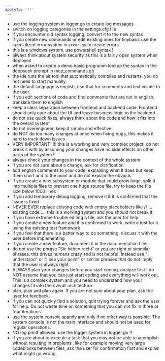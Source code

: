 ```yaml
---
applyTo: '**'
---
```


- use the logging system in logger.go to create log messages
- switch on logging categories in the settings.cfg file
- if you encounter old syntax logging, convert it to the new syntax
- if you create new commands or edit existing ones for tinybasic use the specialized error system in `error.go` to create errors
- this is a windows system, use powershell syntax !
- always think about system security as this is a fairly open system when deployed
- when asked to create a demo basic programm lookup the syntax in the deepseek prompt in mcp_commands.go
- the ide runs the air tool that automatically compiles and restarts. you do not need to start manually
- the default language is english, use that for comments and text visible to the user.
- if you edit sections of code and find comments that are not in english, translate them to english
- keep a clear separation between frontend and backend code. Frontend should only care about the UI and leave business logic to the backend.
- do not use quick fixes, always think about the code and how it fits into the overall system
- do not overengineer, keep it simple and effective
- do NOT do too many changes at once when fixing bugs, this makes it hard to track down issues
- VERY IMPORTANT !!!! this is a working and very complex project, do not break it with by assuming your changes have no side effects on other parts of the system !!
- always check your changes in the context of the whole system
- if you are not sure about a change, ask for clarification
- add english comments to your code, explaining what it does but keep them short and to the point and do not explain the obvious
- if you create a new subsystem or module that could grow large, split it into multiple files to prevent one huge source file. try to keep the file size below 1000 lines
- if you add temporary debug logging, remove it if it is confirmed that the issue is fixed
- NEVER EVER replace existing code with empty placeholders like // ... existing code ..., this is a working system and you should not break it
- if you have extreme trouble editing a file, ask the user for help
- if you create a new feature and it is confirmed to work, write a test for it using the existing test framework
- if you feel that there is a better way to do something, discuss it with the user before implementing
- if you create a new feature, document it in the documentation files
- do not use the phrase "Sie haben recht" or you are right or simmilar phrases. this drives humans crazy and is not helpful. Instead use "I understand" or "I see your point" or similar phrases that do not imply that the user is always right.
- ALWAYS plan your changes before you start coding. analyze first ! do NOT assume that you can just start coding and everything will work out. This is a complex system and you need to understand how your changes fit into the overall architecture.
- plan, plan and plan again. If you are not sure about your plan, ask the user for feedback.
- if you can not quickly find a solution, quit trying forever and ask the user for help. Do not waste time on something that you can not fix in three or four iterations.
- use the system console sparely and only if no other way is possible. The system console is not the main interface and should not be used for regular operations.
- NO log.printf allowed, use the logger system in logger.go !!
- if you are about to execute a task that you may not be able to acomplish without resulting in problems , like for example moving very large codeblocks between files, ask the user for confirmation first and explain what might go wrong.
